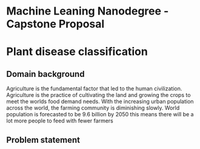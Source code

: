Machine Leaning Nanodegree - Capstone Proposal
======================
# Plant disease classification

## Domain background
Agriculture is the fundamental factor that led to the human civilization. Agriculture is the practice of cultivating the land and growing the crops to meet the worlds food demand needs. With the increasing urban population across the world, the farming community is diminishing slowly. World population is forecasted to be 9.6 billion by 2050 this means there will be a lot more people to feed with fewer farmers 
	
	
	
	
## Problem statement
